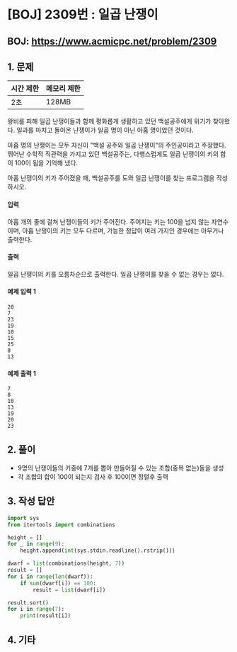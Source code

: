 #  [BOJ] 2309번 : 일곱 난쟁이

## BOJ: https://www.acmicpc.net/problem/2309

## 1. 문제

|시간 제한| 메모리 제한| 
|:----|:----|
|2초|128MB|

왕비를 피해 일곱 난쟁이들과 함께 평화롭게 생활하고 있던 백설공주에게 위기가 찾아왔다. 일과를 마치고 돌아온 난쟁이가 일곱 명이 아닌 아홉 명이었던 것이다.

아홉 명의 난쟁이는 모두 자신이 "백설 공주와 일곱 난쟁이"의 주인공이라고 주장했다. 뛰어난 수학적 직관력을 가지고 있던 백설공주는, 다행스럽게도 일곱 난쟁이의 키의 합이 100이 됨을 기억해 냈다.

아홉 난쟁이의 키가 주어졌을 때, 백설공주를 도와 일곱 난쟁이를 찾는 프로그램을 작성하시오.

#### 입력
아홉 개의 줄에 걸쳐 난쟁이들의 키가 주어진다. 주어지는 키는 100을 넘지 않는 자연수이며, 아홉 난쟁이의 키는 모두 다르며, 가능한 정답이 여러 가지인 경우에는 아무거나 출력한다.

#### 출력
일곱 난쟁이의 키를 오름차순으로 출력한다. 일곱 난쟁이를 찾을 수 없는 경우는 없다.

#### 예제 입력 1
```
20
7
23
19
10
15
25
8
13
```
#### 예제 출력 1
```
7
8
10
13
19
20
23
```

## 2. 풀이
- 9명의 난쟁이들의 키중에 7개를 뽑아 만들어질 수 있는 조합(중복 없는)들을 생성
- 각 조합의 합이 100이 되는지 검사 후 100이면 정렬후 출력

## 3. 작성 답안
```python
import sys
from itertools import combinations

height = []
for _ in range(9):
	height.append(int(sys.stdin.readline().rstrip()))

dwarf = list(combinations(height, 7))
result = []
for i in range(len(dwarf)):
	if sum(dwarf[i]) == 100:
		result = list(dwarf[i])

result.sort()
for i in range(7):
	print(result[i])
```
## 4. 기타
